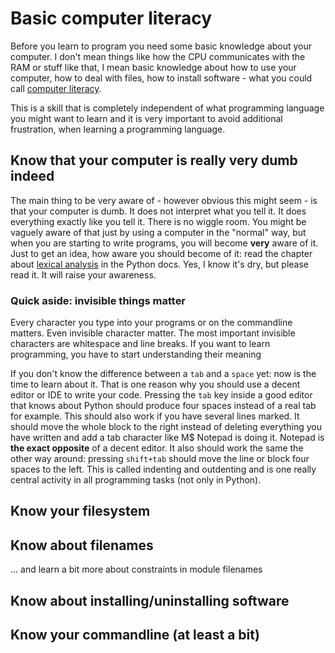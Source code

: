 # Basic computer literacy

Before you learn to program you need some basic knowledge about your computer. I don't mean things like how the CPU communicates with the RAM or stuff like that, I mean basic knowledge about how to use your computer, how to deal with files, how to install software - what you could call [computer literacy](https://en.wikipedia.org/wiki/Computer_literacy).

This is a skill that is completely independent of what programming language you might want to learn and it is very important to avoid additional frustration, when learning a programming language.

## Know that your computer is really very dumb indeed

The main thing to be very aware of - however obvious this might seem - is that your computer is dumb. It does not interpret what you tell it. It does everything exactly like you tell it. There is no wiggle room. You might be vaguely aware of that just by using a computer in the "normal" way, but when you are starting to write programs, you will become **very** aware of it. Just to get an idea, how aware you should become of it: read the chapter about [lexical analysis](https://docs.python.org/3.5/reference/lexical_analysis.html) in the Python docs. Yes, I know it's dry, but please read it. It will raise your awareness.

### Quick aside: invisible things matter

Every character you type into your programs or on the commandline matters. Even invisible character matter. The most important invisible characters are whitespace and line breaks. If you want to learn programming, you have to start understanding their meaning

If you don't know the difference between a `tab` and a `space` yet: now is the time to learn about it. That is one reason why you should use a decent editor or IDE to write your code. Pressing the `tab` key inside a good editor that knows about Python should produce four spaces instead of a real tab for example. This should also work if you have several lines marked. It should move the whole block to the right instead of deleting everything you have written and add a tab character like M$ Notepad is doing it. Notepad is **the exact opposite** of a decent editor. It also should work the same the other way around: pressing `shift+tab` should move the line or block four spaces to the left. This is called indenting and outdenting and is one really central activity in all programming tasks (not only in Python).
    
## Know your filesystem

## Know about filenames

... and learn a bit more about constraints in module filenames

## Know about installing/uninstalling software

## Know your commandline (at least a bit)
